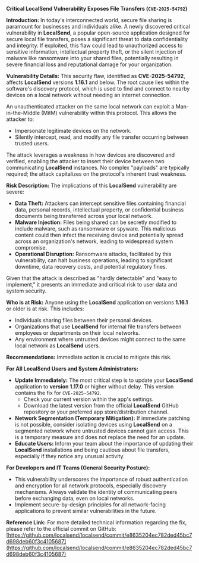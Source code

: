 **Critical LocalSend Vulnerability Exposes File Transfers (`CVE-2025-54792`)**

**Introduction:**
In today's interconnected world, secure file sharing is paramount for businesses and individuals alike. A newly discovered critical vulnerability in **LocalSend**, a popular open-source application designed for secure local file transfers, poses a significant threat to data confidentiality and integrity. If exploited, this flaw could lead to unauthorized access to sensitive information, intellectual property theft, or the silent injection of malware like ransomware into your shared files, potentially resulting in severe financial loss and reputational damage for your organization.

**Vulnerability Details:**
This security flaw, identified as **CVE-2025-54792**, affects **LocalSend** versions **1.16.1** and below. The root cause lies within the software's discovery protocol, which is used to find and connect to nearby devices on a local network without needing an internet connection.

An unauthenticated attacker on the same local network can exploit a Man-in-the-Middle (MitM) vulnerability within this protocol. This allows the attacker to:
*   Impersonate legitimate devices on the network.
*   Silently intercept, read, and modify any file transfer occurring between trusted users.

The attack leverages a weakness in how devices are discovered and verified, enabling the attacker to insert their device between two communicating **LocalSend** instances. No complex "payloads" are typically required; the attack capitalizes on the protocol's inherent trust weakness.

**Risk Description:**
The implications of this **LocalSend** vulnerability are severe:
*   **Data Theft:** Attackers can intercept sensitive files containing financial data, personal records, intellectual property, or confidential business documents being transferred across your local network.
*   **Malware Injection:** Files being shared can be secretly modified to include malware, such as ransomware or spyware. This malicious content could then infect the receiving device and potentially spread across an organization's network, leading to widespread system compromise.
*   **Operational Disruption:** Ransomware attacks, facilitated by this vulnerability, can halt business operations, leading to significant downtime, data recovery costs, and potential regulatory fines.

Given that the attack is described as "hardly detectable" and "easy to implement," it presents an immediate and critical risk to user data and system security.

**Who is at Risk:**
Anyone using the **LocalSend** application on versions **1.16.1** or older is at risk. This includes:
*   Individuals sharing files between their personal devices.
*   Organizations that use **LocalSend** for internal file transfers between employees or departments on their local networks.
*   Any environment where untrusted devices might connect to the same local network as **LocalSend** users.

**Recommendations:**
Immediate action is crucial to mitigate this risk.

**For All LocalSend Users and System Administrators:**
*   **Update Immediately:** The most critical step is to update your **LocalSend** application to **version 1.17.0** or higher without delay. This version contains the fix for `CVE-2025-54792`.
    *   Check your current version within the app's settings.
    *   Download the latest version from the official **LocalSend** GitHub repository or your preferred app store/distribution channel.
*   **Network Segmentation (Temporary Mitigation):** If immediate patching is not possible, consider isolating devices using **LocalSend** on a segmented network where untrusted devices cannot gain access. This is a temporary measure and does not replace the need for an update.
*   **Educate Users:** Inform your team about the importance of updating their **LocalSend** installations and being cautious about file transfers, especially if they notice any unusual activity.

**For Developers and IT Teams (General Security Posture):**
*   This vulnerability underscores the importance of robust authentication and encryption for all network protocols, especially discovery mechanisms. Always validate the identity of communicating peers before exchanging data, even on local networks.
*   Implement secure-by-design principles for all network-facing applications to prevent similar vulnerabilities in the future.

**Reference Link:**
For more detailed technical information regarding the fix, please refer to the official commit on GitHub:
[https://github.com/localsend/localsend/commit/e8635204ec782ded45bc7d698deb60f3c4105687](https://github.com/localsend/localsend/commit/e8635204ec782ded45bc7d698deb60f3c4105687)